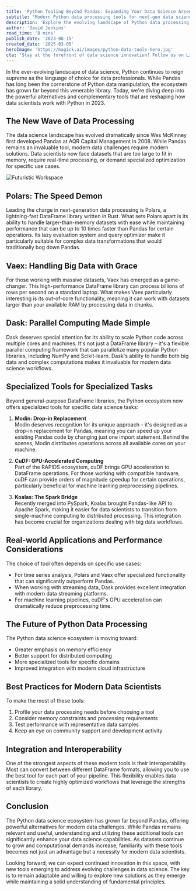 ```yaml
---
title: 'Python Tooling Beyond Pandas: Expanding Your Data Science Arsenal in 2023'
subtitle: 'Modern Python data processing tools for next-gen data science'
description: 'Explore the evolving landscape of Python data processing tools beyond Pandas. From Polars\' lightning-fast performance to Vaex\'s big data capabilities, discover how modern tools are reshaping data science workflows in 2023. Learn about specialized solutions like Dask, Modin, and cuDF that are addressing contemporary data challenges.'
author: 'David Jenkins'
read_time: '8 mins'
publish_date: '2023-08-15'
created_date: '2025-03-05'
heroImage: 'https://magick.ai/images/python-data-tools-hero.jpg'
cta: 'Stay at the forefront of data science innovation! Follow us on LinkedIn at MagickAI for regular updates on cutting-edge tools, implementation examples, and industry best practices that will transform your data science workflow!'
---
```


In the ever-evolving landscape of data science, Python continues to reign supreme as the language of choice for data professionals. While Pandas has long been the cornerstone of Python data manipulation, the ecosystem has grown far beyond this venerable library. Today, we're diving deep into the powerful alternatives and complementary tools that are reshaping how data scientists work with Python in 2023.

## The New Wave of Data Processing

The data science landscape has evolved dramatically since Wes McKinney first developed Pandas at AQR Capital Management in 2008. While Pandas remains an invaluable tool, modern data challenges require modern solutions. Data scientists now face datasets that are too large to fit in memory, require real-time processing, or demand specialized optimization for specific use cases.

![Futuristic Workspace](https://i.magick.ai/PIXE/1738406181100_magick_img.webp)

## Polars: The Speed Demon

Leading the charge in next-generation data processing is Polars, a lightning-fast DataFrame library written in Rust. What sets Polars apart is its ability to handle larger-than-memory datasets with ease while maintaining performance that can be up to 10 times faster than Pandas for certain operations. Its lazy evaluation system and query optimizer make it particularly suitable for complex data transformations that would traditionally bog down Pandas.

## Vaex: Handling Big Data with Grace

For those working with massive datasets, Vaex has emerged as a game-changer. This high-performance DataFrame library can process billions of rows per second on a standard laptop. What makes Vaex particularly interesting is its out-of-core functionality, meaning it can work with datasets larger than your available RAM by processing data in chunks.

## Dask: Parallel Computing Made Simple

Dask deserves special attention for its ability to scale Python code across multiple cores and machines. It's not just a DataFrame library – it's a flexible parallel computing framework that can parallelize many popular Python libraries, including NumPy and Scikit-learn. Dask's ability to handle both big data and complex computations makes it invaluable for modern data science workflows.

## Specialized Tools for Specialized Tasks

Beyond general-purpose DataFrame libraries, the Python ecosystem now offers specialized tools for specific data science tasks:

1. **Modin: Drop-in Replacement**  
Modin deserves recognition for its unique approach – it's designed as a drop-in replacement for Pandas, meaning you can speed up your existing Pandas code by changing just one import statement. Behind the scenes, Modin distributes operations across all available cores on your machine.

2. **CuDF: GPU-Accelerated Computing**  
Part of the RAPIDS ecosystem, cuDF brings GPU acceleration to DataFrame operations. For those working with compatible hardware, cuDF can provide orders of magnitude speedup for certain operations, particularly beneficial for machine learning preprocessing pipelines.

3. **Koalas: The Spark Bridge**  
Recently merged into PySpark, Koalas brought Pandas-like API to Apache Spark, making it easier for data scientists to transition from single-machine computing to distributed processing. This integration has become crucial for organizations dealing with big data workflows.

## Real-world Applications and Performance Considerations

The choice of tool often depends on specific use cases:

- For time series analysis, Polars and Vaex offer specialized functionality that can significantly outperform Pandas.
- When working with streaming data, Dask provides excellent integration with modern data streaming platforms.
- For machine learning pipelines, cuDF's GPU acceleration can dramatically reduce preprocessing time.

## The Future of Python Data Processing

The Python data science ecosystem is moving toward:

- Greater emphasis on memory efficiency
- Better support for distributed computing
- More specialized tools for specific domains
- Improved integration with modern cloud infrastructure

## Best Practices for Modern Data Scientists

To make the most of these tools:

1. Profile your data processing needs before choosing a tool
2. Consider memory constraints and processing requirements
3. Test performance with representative data samples
4. Keep an eye on community support and development activity

## Integration and Interoperability

One of the strongest aspects of these modern tools is their interoperability. Most can convert between different DataFrame formats, allowing you to use the best tool for each part of your pipeline. This flexibility enables data scientists to create highly optimized workflows that leverage the strengths of each library.

## Conclusion

The Python data science ecosystem has grown far beyond Pandas, offering powerful alternatives for modern data challenges. While Pandas remains relevant and useful, understanding and utilizing these additional tools can significantly enhance your data science capabilities. As datasets continue to grow and computational demands increase, familiarity with these tools becomes not just an advantage but a necessity for modern data scientists.

Looking forward, we can expect continued innovation in this space, with new tools emerging to address evolving challenges in data science. The key is to remain adaptable and willing to explore new solutions as they emerge while maintaining a solid understanding of fundamental principles.